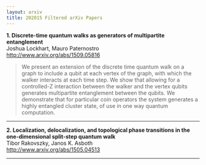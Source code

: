 ```yaml
---
layout: arxiv
title: 202015 Filtered arXiv Papers
---
```


**1.    Discrete-time quantum walks as generators of multipartite entanglement**  
Joshua Lockhart, Mauro Paternostro  
http://www.arxiv.org/abs/1509.05816  
<blockquote>
<p>
We present an extension of the discrete time quantum walk on a graph to include a qubit at each vertex of the graph, with which the walker interacts at each time step. We show that allowing for a controlled-Z interaction between the walker and the vertex qubits generates multipartite entanglement between the qubits. We demonstrate that for particular coin operators the system generates a highly entangled cluster state, of use in one way quantum computation.
</p>
</blockquote>

------

**2.    Localization, delocalization, and topological phase transitions in the one-dimensional split-step quantum walk**  
Tibor Rakovszky, Janos K. Asboth  
http://www.arxiv.org/abs/1505.04513  
<blockquote>
<p>

</p>
</blockquote>

------

